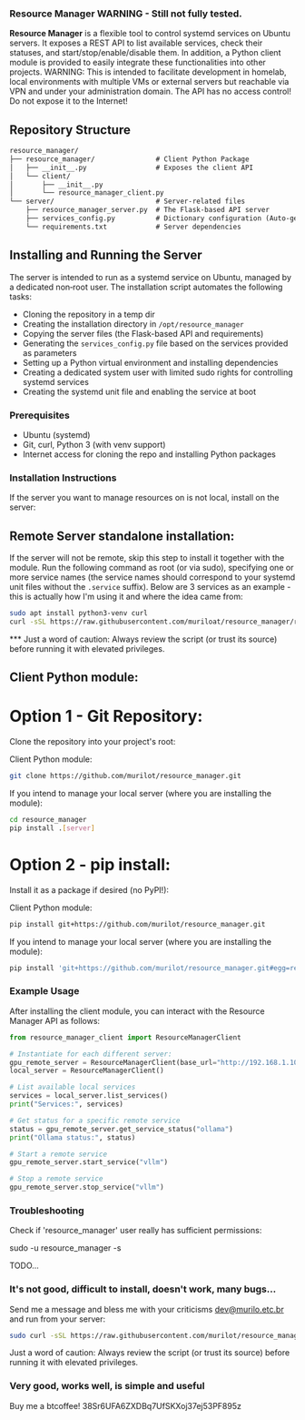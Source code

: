 ### Resource Manager WARNING - Still not fully tested. 

**Resource Manager** is a flexible tool to control systemd services on Ubuntu servers. It exposes a REST API to list available services, check their statuses, and start/stop/enable/disable them. In addition, a Python client module is provided to easily integrate these functionalities into other projects.
WARNING: This is intended to facilitate development in homelab, local environments with multiple VMs or external servers but reachable via VPN and under your administration domain. The API has no access control! Do not expose it to the Internet!

## Repository Structure

```txt
resource_manager/
├── resource_manager/               # Client Python Package
│   ├── __init__.py                 # Exposes the client API 
│   └── client/
│       ├── __init__.py
│       └── resource_manager_client.py
└── server/                         # Server-related files
    ├── resource_manager_server.py  # The Flask-based API server
    ├── services_config.py          # Dictionary configuration (Auto-generated by install.sh)
    └── requirements.txt            # Server dependencies
```

## Installing and Running the Server

The server is intended to run as a systemd service on Ubuntu, managed by a dedicated non‑root user. The installation script automates the following tasks:

- Cloning the repository in a temp dir
- Creating the installation directory in `/opt/resource_manager`
- Copying the server files (the Flask-based API and requirements)
- Generating the `services_config.py` file based on the services provided as parameters
- Setting up a Python virtual environment and installing dependencies
- Creating a dedicated system user with limited sudo rights for controlling systemd services
- Creating the systemd unit file and enabling the service at boot

### Prerequisites

- Ubuntu (systemd)
- Git, curl, Python 3 (with venv support)
- Internet access for cloning the repo and installing Python packages

### Installation Instructions

If the server you want to manage resources on is not local, install on the server:

## Remote Server standalone installation: 

If the server will not be remote, skip this step to install it together with the module.
Run the following command as root (or via sudo), specifying one or more service names (the service names should correspond to your systemd unit files without the `.service` suffix). Below are 3 services as an example - this is actually how I'm using it and where the idea came from:

```bash
sudo apt install python3-venv curl
curl -sSL https://raw.githubusercontent.com/muriloat/resource_manager/refs/heads/main/server-install.sh | sudo bash -s letta ollama vllm comfyUI
```

*** Just a word of caution: Always review the script (or trust its source) before running it with elevated privileges.

## Client Python module:

# Option 1 - Git Repository:

Clone the repository into your project's root:

Client Python module:

```bash
git clone https://github.com/murilot/resource_manager.git
```

If you intend to manage your local server (where you are installing the module):

```bash
cd resource_manager
pip install .[server]
```

# Option 2 - pip install:

Install it as a package if desired (no PyPI!):

Client Python module:

```bash
pip install git+https://github.com/murilot/resource_manager.git
```

If you intend to manage your local server (where you are installing the module):

```bash
pip install 'git+https://github.com/murilot/resource_manager.git#egg=resource_manager[server]'
```

### Example Usage

After installing the client module, you can interact with the Resource Manager API as follows:

```python
from resource_manager_client import ResourceManagerClient

# Instantiate for each different server:
gpu_remote_server = ResourceManagerClient(base_url="http://192.168.1.100:5000")
local_server = ResourceManagerClient()

# List available local services
services = local_server.list_services()
print("Services:", services)

# Get status for a specific remote service
status = gpu_remote_server.get_service_status("ollama")
print("Ollama status:", status)

# Start a remote service
gpu_remote_server.start_service("vllm")

# Stop a remote service
gpu_remote_server.stop_service("vllm")
```

### Troubleshooting

Check if 'resource_manager' user really has sufficient permissions:

sudo -u resource_manager -s

TODO...

### It's not good, difficult to install, doesn't work, many bugs...

Send me a message and bless me with your criticisms <dev@murilo.etc.br> and run from your server:

```bash
sudo curl -sSL https://raw.githubusercontent.com/murilot/resource_manager/main/server-uninstall.sh | bash
```

Just a word of caution: Always review the script (or trust its source) before running it with elevated privileges.

### Very good, works well, is simple and useful

Buy me a btcoffee! 38Sr6UFA6ZXDBq7UfSKXoj37ej53PF895z
